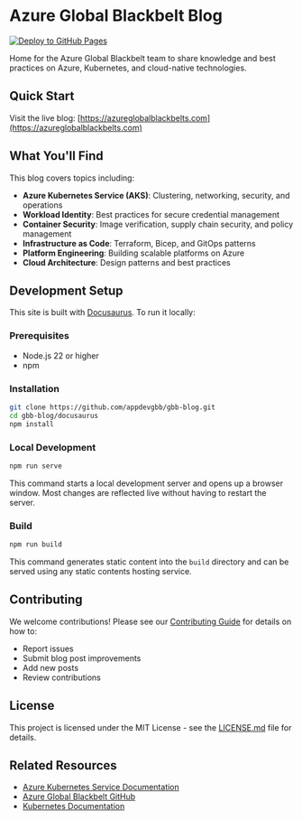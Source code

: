 # Azure Global Blackbelt Blog

[![Deploy to GitHub Pages](https://github.com/appdevgbb/gbb-blog/actions/workflows/deploy.yml/badge.svg)](https://github.com/appdevgbb/gbb-blog/actions/workflows/deploy.yml)

Home for the Azure Global Blackbelt team to share knowledge and best practices on Azure, Kubernetes, and cloud-native technologies.

## Quick Start

Visit the live blog: [https://azureglobalblackbelts.com](https://azureglobalblackbelts.com)

## What You'll Find

This blog covers topics including:

- **Azure Kubernetes Service (AKS)**: Clustering, networking, security, and operations
- **Workload Identity**: Best practices for secure credential management
- **Container Security**: Image verification, supply chain security, and policy management
- **Infrastructure as Code**: Terraform, Bicep, and GitOps patterns
- **Platform Engineering**: Building scalable platforms on Azure
- **Cloud Architecture**: Design patterns and best practices

## Development Setup

This site is built with [Docusaurus](https://docusaurus.io/). To run it locally:

### Prerequisites

- Node.js 22 or higher
- npm

### Installation

```bash
git clone https://github.com/appdevgbb/gbb-blog.git
cd gbb-blog/docusaurus
npm install
```

### Local Development

```bash
npm run serve
```

This command starts a local development server and opens up a browser window. Most changes are reflected live without having to restart the server.

### Build

```bash
npm run build
```

This command generates static content into the `build` directory and can be served using any static contents hosting service.

## Contributing

We welcome contributions! Please see our [Contributing Guide](../../CONTRIBUTING.md) for details on how to:

- Report issues
- Submit blog post improvements
- Add new posts
- Review contributions

## License

This project is licensed under the MIT License - see the [LICENSE.md](LICENSE.md) file for details.

## Related Resources

- [Azure Kubernetes Service Documentation](https://learn.microsoft.com/azure/aks/)
- [Azure Global Blackbelt GitHub](https://github.com/appdevgbb)
- [Kubernetes Documentation](https://kubernetes.io/docs/)
